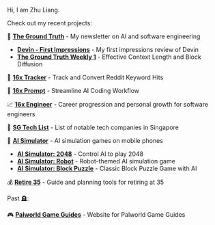 Hi, I am Zhu Liang.

Check out my recent projects:

📰 **[The Ground Truth](https://thegroundtruth.substack.com/)** - My newsletter on AI and software engineering

- **[Devin - First Impressions](https://thegroundtruth.substack.com/p/devin-first-impressions)** - My first impressions review of Devin
- **[The Ground Truth Weekly 1](https://thegroundtruth.substack.com/p/the-ground-truth-weekly-effective)** - Effective Context Length and Block Diffusion

🎯 **[16x Tracker](https://tracker.16x.engineer/)** - Track and Convert Reddit Keyword Hits

📝 **[16x Prompt](https://prompt.16x.engineer/)** - Streamline AI Coding Workflow

📈 **[16x Engineer](https://16x.engineer/)** - Career progression and personal growth for software engineers

📒 **[SG Tech List](https://paradite.github.io/sg-tech-list/)** - List of notable tech companies in Singapore

🤖 **[AI Simulator](https://ai-simulator.com/)** - AI simulation games on mobile phones
- **[AI Simulator: 2048](https://ai-simulator.com/2048/)** - Control AI to play 2048
- **[AI Simulator: Robot](https://ai-simulator.com/robot/)** - Robot-themed AI simulation game
- **[AI Simulator: Block Puzzle](https://ai-simulator.com/block/)** - Classic Block Puzzle Game with AI

💰 **[Retire 35](https://retire35.com/)** - Guide and planning tools for retiring at 35

Past 🪦:

🎮 **[Palworld Game Guides](https://palworld.paradite.com/)** - Website for Palworld Game Guides

